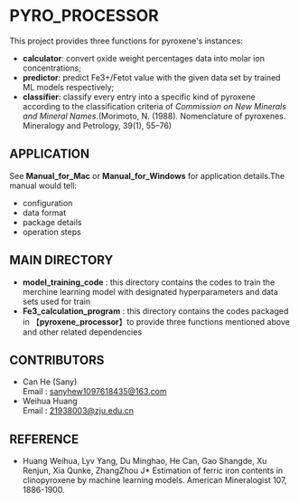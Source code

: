 # PYRO_PROCESSOR

This project provides three functions for pyroxene's instances:
+ **calculator**: convert oxide weight percentages data into molar ion concentrations;
+ **predictor**: predict Fe3+/Fetot value with the given data set by trained ML models respectively;
+ **classifier**: classify every entry into a specific kind of pyroxene according to the classification criteria of *Commission on New Minerals and Mineral Names*.(Morimoto, N. (1988). Nomenclature of pyroxenes. Mineralogy and Petrology, 39(1), 55–76) 

## APPLICATION
See **Manual_for_Mac** or **Manual_for_Windows** for application details.The manual would tell:
+ configuration  
+ data format 
+ package details
+ operation steps

## MAIN DIRECTORY
+ **model_training_code** : this directory contains the codes to train the merchine learning model with designated hyperparameters   and data sets used for train
+ **Fe3_calculation_program** : this directory contains the codes packaged in 【**pyroxene_processor**】to provide three functions mentioned above and other related dependencies

## CONTRIBUTORS
+ Can He (Sany)  
Email : sanyhew1097618435@163.com
+ Weihua Huang  
Email : 21938003@zju.edu.cn

## REFERENCE
+ Huang Weihua, Lyv Yang, Du Minghao, He Can, Gao Shangde, Xu Renjun, Xia Qunke, ZhangZhou J* Estimation of ferric iron contents in clinopyroxene by machine learning models. American Mineralogist 107, 1886-1900.
